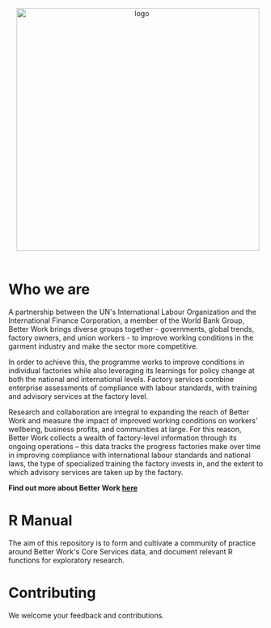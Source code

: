 <p align="center"> <a href"#" target=_blank" rel=noopener noreferrer"> <img width="480" 
                                                                            src="https://betterwork.org/dev/wp-content/uploads/2016/09/BWlogo-Horiz-rgb.png"
                                                                           alt="logo">                                                                                                         
</a>
</p>

# Who we are

A partnership between the UN's International Labour Organization and the International Finance Corporation, a member of the World Bank Group, Better Work brings diverse groups together - governments, global trends, factory owners, and union workers - to improve working conditions in the garment industry and make the sector more competitive.

In order to achieve this, the programme works to improve conditions in individual factories while also leveraging its learnings for policy change at both the national and international levels. Factory services combine enterprise assessments of compliance with labour standards, with training and advisory services at the factory level.

Research and collaboration are integral to expanding the reach of Better Work and measure the impact of improved working conditions on workers’ wellbeing, business profits, and communities at large. For this reason, Better Work collects a wealth of factory-level information through its ongoing operations – this data tracks the progress factories make over time in improving compliance with international labour standards and national laws, the type of specialized training the factory invests in, and the extent to which advisory services are taken up by the factory. 

**Find out more about Better Work [here](https://betterwork.org/)**


# R Manual
The aim of this repository is to form and cultivate a community of practice around Better Work's Core Services data, and document relevant R functions for exploratory research.

# Contributing
We welcome your feedback and contributions.
